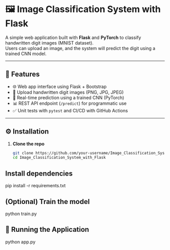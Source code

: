 # 🖼️ Image Classification System with Flask

A simple web application built with **Flask** and **PyTorch** to classify handwritten digit images (MNIST dataset).  
Users can upload an image, and the system will predict the digit using a trained CNN model.  

---

## 📌 Features
- 🌐 Web app interface using Flask + Bootstrap  
- 📂 Upload handwritten digit images (PNG, JPG, JPEG)  
- 🔮 Real-time prediction using a trained CNN (PyTorch)  
- 📊 REST API endpoint (`/predict`) for programmatic use  
- ✅ Unit tests with `pytest` and CI/CD with GitHub Actions  

---

## ⚙️ Installation

1. **Clone the repo**
   ```bash
   git clone https://github.com/your-username/Image_Classification_System_with_Flask.git
   cd Image_Classification_System_with_Flask
## Install dependencies

   pip install -r requirements.txt

## (Optional) Train the model

   python train.py
## 🚀 Running the Application
python app.py


